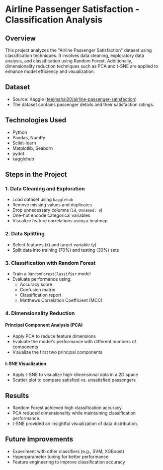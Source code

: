 # Airline Passenger Satisfaction - Classification Analysis

## Overview
This project analyzes the "Airline Passenger Satisfaction" dataset using classification techniques. It involves data cleaning, exploratory data analysis, and classification using Random Forest. Additionally, dimensionality reduction techniques such as PCA and t-SNE are applied to enhance model efficiency and visualization.

## Dataset
- Source: Kaggle ([teejmahal20/airline-passenger-satisfaction](https://www.kaggle.com/teejmahal20/airline-passenger-satisfaction))
- The dataset contains passenger details and their satisfaction ratings.

## Technologies Used
- Python
- Pandas, NumPy
- Scikit-learn
- Matplotlib, Seaborn
- pydot
- kagglehub

## Steps in the Project
### 1. Data Cleaning and Exploration
- Load dataset using `kagglehub`
- Remove missing values and duplicates
- Drop unnecessary columns (`id`, `Unnamed: 0`)
- One-hot encode categorical variables
- Visualize feature correlations using a heatmap

### 2. Data Splitting
- Select features (`X`) and target variable (`y`)
- Split data into training (70%) and testing (30%) sets

### 3. Classification with Random Forest
- Train a `RandomForestClassifier` model
- Evaluate performance using:
  - Accuracy score
  - Confusion matrix
  - Classification report
  - Matthews Correlation Coefficient (MCC)

### 4. Dimensionality Reduction
#### Principal Component Analysis (PCA)
- Apply PCA to reduce feature dimensions
- Evaluate the model's performance with different numbers of components
- Visualize the first two principal components

#### t-SNE Visualization
- Apply t-SNE to visualize high-dimensional data in a 2D space
- Scatter plot to compare satisfied vs. unsatisfied passengers


## Results
- Random Forest achieved high classification accuracy.
- PCA reduced dimensionality while maintaining classification performance.
- t-SNE provided an insightful visualization of data distribution.

## Future Improvements
- Experiment with other classifiers (e.g., SVM, XGBoost)
- Hyperparameter tuning for better performance
- Feature engineering to improve classification accuracy

